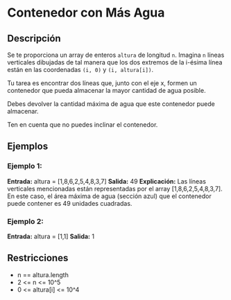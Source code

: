 # Contenedor con Más Agua

## Descripción

Se te proporciona un array de enteros `altura` de longitud `n`. Imagina `n` líneas verticales dibujadas de tal manera que los dos extremos de la i-ésima línea están en las coordenadas `(i, 0)` y `(i, altura[i])`.

Tu tarea es encontrar dos líneas que, junto con el eje x, formen un contenedor que pueda almacenar la mayor cantidad de agua posible.

Debes devolver la cantidad máxima de agua que este contenedor puede almacenar.

Ten en cuenta que no puedes inclinar el contenedor.

## Ejemplos

### Ejemplo 1:

**Entrada:** altura = [1,8,6,2,5,4,8,3,7]
**Salida:** 49
**Explicación:** Las líneas verticales mencionadas están representadas por el array [1,8,6,2,5,4,8,3,7]. En este caso, el área máxima de agua (sección azul) que el contenedor puede contener es 49 unidades cuadradas.

### Ejemplo 2:

**Entrada:** altura = [1,1]
**Salida:** 1

## Restricciones

- n == altura.length
- 2 <= n <= 10^5
- 0 <= altura[i] <= 10^4